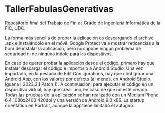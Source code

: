 # TallerFabulasGenerativas
Repositorio final del Trabajo de Fin de Grado de Ingeniería Informática de la FIC, UDC.


La forma más sencilla de probar la aplicación es descargando el archivo .apk e instalándolo en el móvil. Google Protect va a mostrar reticencias a la hora de instalar la aplicación, pero no supone ningún problema de seguridad ni de ninguna índole para los dispositivos.


En caso de querer probar la aplicación desde el código, primero hay que instalar descargar el código e importarlo a Android Studio. Una vez importado, en la pestaña de Edit Configurations, hay que configurar una Android App, con los valores por defecto (al menos, en Android Studio Iguana | 2023.2.1 Patch 1). A continuación, para ejecutar el código en un dispositivo virtual, hay que crear uno, en caso de que no esté creado. Todas las pruebas de la aplicación se han realizado con un Medium Phone 6.4 1080x2400 420dpi y una versión de Android 9.0 x86. La startup orientation en Portrait, aunque la app tiene limitado el autogiro.
